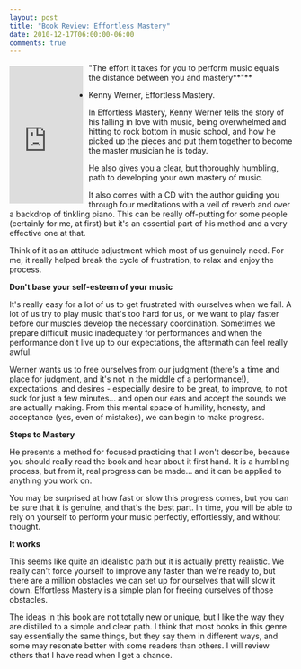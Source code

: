 ```yaml
---
layout: post
title: "Book Review: Effortless Mastery"
date: 2010-12-17T06:00:00-06:00
comments: true
---
```


**<iframe align="left" frameborder="0" marginheight="0" marginwidth="0" scrolling="no" src="http://rcm.amazon.com/e/cm?t=willisguitabl-20&amp;o=1&amp;p=8&amp;l=bpl&amp;asins=B001QJR8KY&amp;fc1=000000&amp;IS2=1&amp;lt1=_blank&amp;m=amazon&amp;lc1=0000FF&amp;bc1=000000&amp;bg1=FFFFFF&amp;f=ifr" style="height: 245px; padding-right: 10px; padding-top: 5px; width: 131px;"></iframe>** "The effort it takes for you to perform music equals the distance between you and mastery**"**
- Kenny Werner, Effortless Mastery.

In Effortless Mastery, Kenny Werner tells the story of his falling in love with music, being overwhelmed and hitting to rock bottom in music school, and how he picked up the pieces and put them together to become the master musician he is today.

He also gives you a clear, but thoroughly humbling, path to developing your own mastery of music.

It also comes with a CD with the author guiding you through four meditations with a veil of reverb and over a backdrop of tinkling piano. This can be really off-putting for some people (certainly for me, at first) but it's an essential part of his method and a very effective one at that.

Think of it as an attitude adjustment which most of us genuinely need. For me, it really helped break the cycle of frustration, to relax and enjoy the process.

**Don't base your self-esteem of your music**

It's really easy for a lot of us to get frustrated with ourselves when we fail. A lot of us try to play music that's too hard for us, or we want to play faster before our muscles develop the necessary coordination. Sometimes we prepare difficult music inadequately for performances and when the performance don't live up to our expectations, the aftermath can feel really awful. 

Werner wants us to free ourselves from our judgment (there's a time and place for judgment, and it's not in the middle of a performance!), expectations, and desires  - especially desire to be great, to improve, to not suck for just a few minutes... and open our ears and accept the sounds we are actually making. From this mental space of humility, honesty, and acceptance (yes, even of mistakes), we can begin to make progress. 

**Steps to Mastery**

He presents a method for focused practicing that I won't describe, because you should really read the book and hear about it first hand. It is a humbling process, but from it, real progress can be made... and it can be applied to anything you work on.

You may be surprised at how fast or slow this progress comes, but you can be sure that it is genuine, and that's the best part. In time, you will be able to rely on yourself to perform your music perfectly, effortlessly, and without thought. 

**It works**

This seems like quite an idealistic path but it is actually pretty realistic. We really can't force yourself to improve any faster than we're ready to, but there are a million obstacles we can set up for ourselves that will slow it down. Effortless Mastery is a simple plan for freeing ourselves of those obstacles.

The ideas in this book are not totally new or unique, but I like the way they are distilled to a simple and clear path. I think that most books in this genre say essentially the same things, but they say them in different ways, and some may resonate better with some readers than others. I will review others that I have read  when I get a chance.

